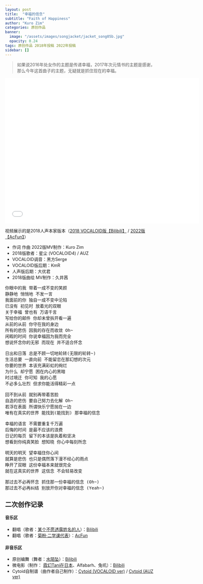 ```yaml
---
layout: post
title:  "幸福的信念"
subtitle: "Faith of Happiness"
author: "Kuro Zim"
categories: 原创作品
banner: 
  image: "/assets/images/songjacket/jacket_song05b.jpg"
  opacity: 0.24
tags: 原创作品 2018年投稿 2022年投稿
sidebar: []
---
```


> 如果说2016年处女作的主题是传递幸福，2017年次元情书的主题是感谢，那么今年这首曲子的主题，无疑就是抓住现在的幸福。

<iframe src="//player.bilibili.com/player.html?bvid=BV1tp411d7p5" width="640" height="480" frameborder="0" scrolling="no" allowfullscreen></iframe>

视频展示的是2018人声本家版本（[2018 VOCALOID版【Bilibili】](https://www.bilibili.com/video/BV1xp411d7tF/) / [2022版【AcFun】](https://www.acfun.cn/v/ac40004919)）

* 作词 作曲 2022版MV制作：Kuro Zim
* 2018版歌者：星尘 (VOCALOID4) / AUZ
* VOCALOID调音：黑方Serge
* VOCALOID版后期：KmR
* 人声版后期：大优君
* 2018版曲绘 MV制作：久井茜

<pre>
你眼中的我 带着一成不变的笑颜
静静地 悄悄地 不发一言
我面前的你 独自一成不变中沦陷
已没有 初见时 放着光的双眼
关于幸福 曾也有 万语千言
写给你的邮件 你却未曾拆开看一遍
从前的从前 你守在我的身边
所有的悲伤 因我的存在而收敛 Oh~
闲暇的时间 你说幸福因为我而完全
想说怀念你的无邪 而现在 并不适合怀念

日出和日落 总是不顾一切地轮转(无限的轮转~)
生活总要 一直向前 不能留恋在那幻想的次元
你要的世界 本该充满彩虹的绚烂
为什么 却宁愿 困在内心的黑暗
时过境迁 你可知 我的心愿
不必多么壮烈 但求你能活得精彩一点

回不到从前 就别再带着苦脸
自造的悲伤 要自己努力去化解 Oh~
若浮在表面 所谓快乐宁愿抛在一边
唯有在真实的世界 能找到(能找到) 那幸福的信念

幸福的语言 不需要重复千万遍
后悔的时间 是最不应该的浪费
日记的每页 留下的本该是执着和坚决
想看到你纯真笑脸 想知晓 你心中每刻所念

明天的明天 望幸福住你心间
就算是悲伤 也只是偶然落下漫不经心的雨点
睁开了双眼 这份幸福本来就很完全
就在这真实的世界 这信念 不会轻易改变

那过去不必再怀念 抓住那一份幸福的信念 (Oh~)
那过去不必再纠结 别放开你对幸福的信念 (Yeah~)</pre>

## 二次创作记录

#### 音乐区

* 翻唱（歌者：[某个不愿透露姓名的人](https://www.acfun.cn/u/684188)）：[Bilibili](https://www.bilibili.com/video/BV12t411D7nM)
* 翻唱（歌者：[菊粉·二学课代表](https://www.acfun.cn/u/684188)）：[AcFun](https://www.acfun.cn/v/ac44617401)

#### 非音乐区

* 原创编舞（舞者：[水陌坠](https://space.bilibili.com/1502603)）：[Bilibili](https://www.bilibili.com/video/BV19p411d7df)
* 微电影（制作： [霞幻Tani在日本](https://space.bilibili.com/16510497)、Alfabarh、兔叽）：[Bilibili](https://www.bilibili.com/video/BV1kx41197xf)
* Cytoid自制谱（曲作者自己制作）：[Cytoid (VOCALOID ver)](https://cytoid.io/levels/faithofhappiness) / [Cytoid (AUZ ver)](https://cytoid.io/levels/foh.vocalistfull)
